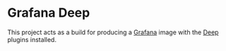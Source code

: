 # Grafana Deep

This project acts as a build for producing a [Grafana](https://grafana.com) image with
the [Deep](https://github.com/intergral/deep) plugins installed.
